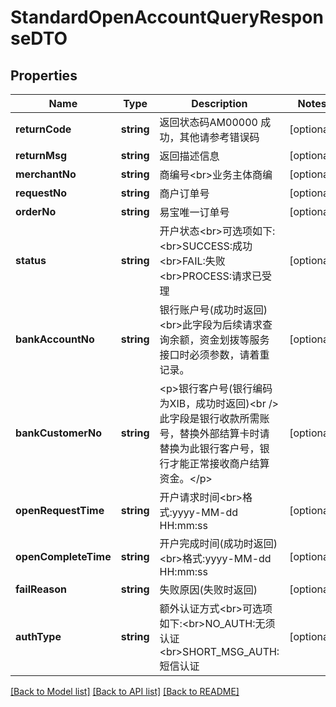 # StandardOpenAccountQueryResponseDTO

## Properties
Name | Type | Description | Notes
------------ | ------------- | ------------- | -------------
**returnCode** | **string** | 返回状态码AM00000 成功，其他请参考错误码 | [optional] 
**returnMsg** | **string** | 返回描述信息 | [optional] 
**merchantNo** | **string** | 商编号&lt;br&gt;业务主体商编 | [optional] 
**requestNo** | **string** | 商户订单号 | [optional] 
**orderNo** | **string** | 易宝唯一订单号 | [optional] 
**status** | **string** | 开户状态&lt;br&gt;可选项如下:&lt;br&gt;SUCCESS:成功&lt;br&gt;FAIL:失败&lt;br&gt;PROCESS:请求已受理 | [optional] 
**bankAccountNo** | **string** | 银行账户号(成功时返回)&lt;br&gt;此字段为后续请求查询余额，资金划拨等服务接口时必须参数，请着重记录。 | [optional] 
**bankCustomerNo** | **string** | &lt;p&gt;银行客户号(银行编码为XIB，成功时返回)&lt;br /&gt;此字段是银行收款所需账号，替换外部结算卡时请替换为此银行客户号，银行才能正常接收商户结算资金。&lt;/p&gt; | [optional] 
**openRequestTime** | **string** | 开户请求时间&lt;br&gt;格式:yyyy-MM-dd HH:mm:ss | [optional] 
**openCompleteTime** | **string** | 开户完成时间(成功时返回)&lt;br&gt;格式:yyyy-MM-dd HH:mm:ss | [optional] 
**failReason** | **string** | 失败原因(失败时返回) | [optional] 
**authType** | **string** | 额外认证方式&lt;br&gt;可选项如下:&lt;br&gt;NO_AUTH:无须认证&lt;br&gt;SHORT_MSG_AUTH:短信认证 | [optional] 

[[Back to Model list]](../README.md#documentation-for-models) [[Back to API list]](../README.md#documentation-for-api-endpoints) [[Back to README]](../README.md)


